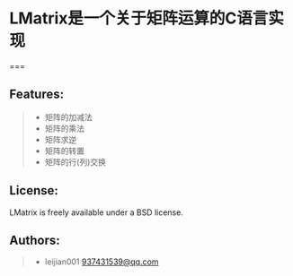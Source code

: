 # LMatrix是一个关于矩阵运算的C语言实现
===

## Features:
> * 矩阵的加减法
> * 矩阵的乘法
> * 矩阵求逆
> * 矩阵的转置
> * 矩阵的行(列)交换

## License:
LMatrix is freely available under a BSD license.

## Authors:
> * leijian001		<937431539@qq.com>

